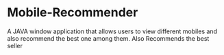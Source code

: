 # Mobile-Recommender
A JAVA window application that allows users to view different mobiles and also recommend the best one among them. Also Recommends the best seller
